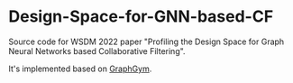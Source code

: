 # Design-Space-for-GNN-based-CF
Source code for WSDM 2022 paper "Profiling the Design Space for Graph Neural Networks based Collaborative Filtering". 

It's implemented based on [GraphGym](https://github.com/yousof96/GraphGym).
